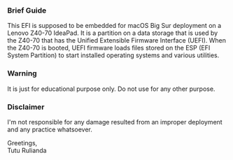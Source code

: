 ### Brief Guide
This EFI is supposed to be embedded for macOS Big Sur deployment on a Lenovo Z40-70 IdeaPad. It is a partition on a data storage that is used by the Z40-70 that has the Unified Extensible Firmware Interface (UEFI). When the Z40-70 is booted, UEFI firmware loads files stored on the ESP (EFI System Partition) to start installed operating systems and various utilities.

### Warning  
It is just for educational purpose only. Do not use for any other purpose.

### Disclaimer  
I'm not responsible for any damage resulted from an improper deployment and any practice whatsoever.

Greetings,  
Tutu Rulianda
